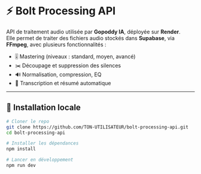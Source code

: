 # ⚡️ Bolt Processing API

API de traitement audio utilisée par **Gopoddy IA**, déployée sur **Render**.  
Elle permet de traiter des fichiers audio stockés dans **Supabase**, via **FFmpeg**, avec plusieurs fonctionnalités :

- 🎚️ Mastering (niveaux : standard, moyen, avancé)  
- ✂️ Découpage et suppression des silences  
- 🔊 Normalisation, compression, EQ  
- 📝 Transcription et résumé automatique  

---

## 🚀 Installation locale

```bash
# Cloner le repo
git clone https://github.com/TON-UTILISATEUR/bolt-processing-api.git
cd bolt-processing-api

# Installer les dépendances
npm install

# Lancer en développement
npm run dev

